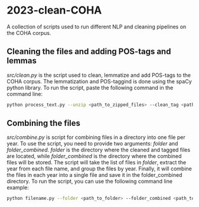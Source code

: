 # 2023-clean-COHA

A collection of scripts used to run different NLP and cleaning pipelines on the COHA corpus. 

## Cleaning the files and adding POS-tags and lemmas 

_src/clean.py_ is the script used to clean, lemmatize and add POS-tags to the COHA corpus. The lemmatization and POS-taggind is done using the spaCy python library. To run the script, paste the following command in the command line: 

```bash
python process_text.py --unzip <path_to_zipped_files> --clean_tag <path_to_where_to_store_the_output>
```

## Combining the files

_src/combine.py_ is script for combining files in a directory into one file per year. To use the script, you need to provide two arguments: _folder_ and _folder_combined_. _folder_ is the directory where the cleaned and tagged files are located, while _folder_combined_ is the directory where the combined files will be stored. The script will take the list of files in _folder_, extract the year from each file name, and group the files by year. Finally, it will combine the files in each year into a single file and save it in the folder_combined directory. To run the script, you can use the following command line example: 

```bash
python filename.py --folder <path_to_folder> --folder_combined <path_to_folder_combined>
```

